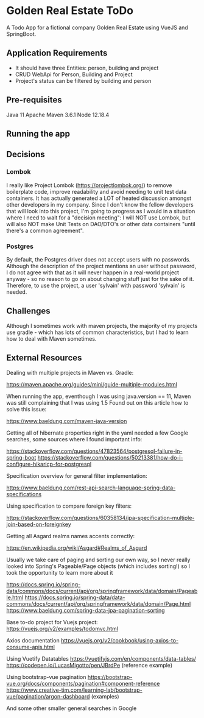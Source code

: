 # Golden Real Estate ToDo

A Todo App for a fictional company Golden Real Estate using VueJS and SpringBoot.

## Application Requirements

* It should have three Entities: person, building and project
* CRUD WebApi for Person, Building and Project
* Project's status can be filtered by building and person

## Pre-requisites

Java 11
Apache Maven 3.6.1
Node 12.18.4

## Running the app



## Decisions

### Lombok
I really like Project Lombok (https://projectlombok.org/) to remove boilerplate code, improve readability and avoid needing to unit test data containers. It has actually generated a LOT of heated discussion amongst other developers in my company. Since I don't know the fellow developers that will look into this project, I'm going to progress as I would in a situation where I need to wait for a "decision meeting": I will NOT use Lombok, but will also NOT make Unit Tests on DAO/DTO's or other data containers "until there's a common agreement".

### Postgres
By default, the Postgres driver does not accept users with no passwords. Although the description of the project mentions an user without password, I do not agree with that as it will never happen in a real-world project anyway - so no reason to go on about changing stuff just for the sake of it. Therefore, to use the project, a user 'sylvain' with password 'sylvain' is needed.


## Challenges

Although I sometimes work with maven projects, the majority of my projects use gradle - which has lots of common characteristics, but I had to learn how to deal with Maven sometimes.

## External Resources

Dealing with multiple projects in Maven vs. Gradle:

https://maven.apache.org/guides/mini/guide-multiple-modules.html

When running the app, eventhough I was using java.version == 11, Maven was still complaining that I was using 1.5
Found out on this article how to solve this issue:

https://www.baeldung.com/maven-java-version

Getting all of hibernate properties right in the yaml needed a few Google searches, some sources where I found important info:

https://stackoverflow.com/questions/47823564/postgresql-failure-in-spring-boot
https://stackoverflow.com/questions/50213381/how-do-i-configure-hikaricp-for-postgresql

Specification overview for general filter implementation:

https://www.baeldung.com/rest-api-search-language-spring-data-specifications

Using specification to compare foreign key filters:

https://stackoverflow.com/questions/60358134/jpa-specification-multiple-join-based-on-foreignkey

Getting all Asgard realms names accents correctly:

https://en.wikipedia.org/wiki/Asgard#Realms_of_Asgard

Usually we take care of paging and sorting our own way, so I never really looked into Spring's Pageable/Page objects (which includes sorting!) so I took the opportunity to learn more about it

https://docs.spring.io/spring-data/commons/docs/current/api/org/springframework/data/domain/Pageable.html
https://docs.spring.io/spring-data/data-commons/docs/current/api/org/springframework/data/domain/Page.html
https://www.baeldung.com/spring-data-jpa-pagination-sorting

Base to-do project for Vuejs project:
https://vuejs.org/v2/examples/todomvc.html

Axios documentation
https://vuejs.org/v2/cookbook/using-axios-to-consume-apis.html

Using Vuetify Datatables
https://vuetifyjs.com/en/components/data-tables/
https://codepen.io/LucasMigotto/pen/JBrdPe (reference example)

Using bootstrap-vue pagination
https://bootstrap-vue.org/docs/components/pagination#component-reference
https://www.creative-tim.com/learning-lab/bootstrap-vue/pagination/argon-dashboard (examples)


And some other smaller general searches in Google
